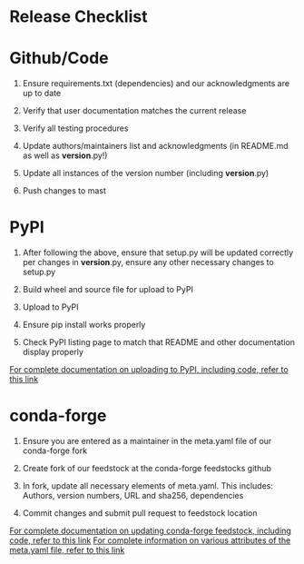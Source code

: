 # Release Checklist


# Github/Code

1. Ensure requirements.txt (dependencies) and our acknowledgments are up to date

2. Verify that user documentation matches the current release

3. Verify all testing procedures 

4. Update authors/maintainers list and acknowledgments (in README.md as well as __version__.py!)

5. Update all instances of the version number (including __version__.py)

6. Push changes to mast




# PyPI

1. After following the above, ensure that setup.py will be updated correctly per changes in __version__.py, 
   ensure any other necessary changes to setup.py

2. Build wheel and source file for upload to PyPI

3. Upload to PyPI

4. Ensure pip install works properly 

5. Check PyPI listing page to match that README and other documentation display properly



[For complete documentation on uploading to PyPI, including code, refer to this link](https://packaging.python.org/guides/distributing-packages-using-setuptools/)




# conda-forge

1. Ensure you are entered as a maintainer in the meta.yaml file of our conda-forge fork

2. Create fork of our feedstock at the conda-forge feedstocks github

3. In fork, update all necessary elements of meta.yaml. This includes:
   Authors, version numbers, URL and sha256, dependencies
   
4. Commit changes and submit pull request to feedstock location

[For complete documentation on updating conda-forge feedstock, including code, refer to this link](https://conda-forge.org/docs/maintainer/updating_pkgs.html#)
[For complete information on various attributes of the meta.yaml file, refer to this link](https://conda-forge.org/docs/maintainer/adding_pkgs.html)
